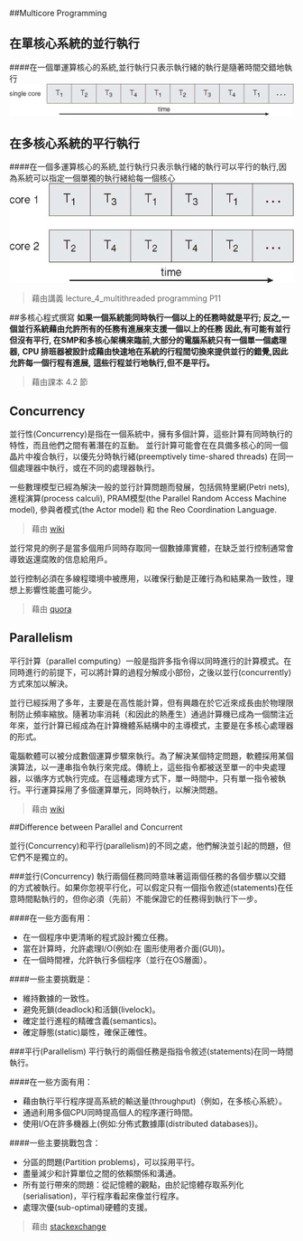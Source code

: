 ##Multicore Programming

在單核心系統的並行執行
------
####在一個單運算核心的系統,並行執行只表示執行緒的執行是隨著時間交錯地執行
![DEMO](./照片/Figure4.3.png)

在多核心系統的平行執行
------
####在一個多運算核心的系統,並行執行只表示執行緒的執行可以平行的執行,因為系統可以指定一個單獨的執行緒給每一個核心
![DEMO](./照片/Figure4.4.png)

>藉由講義 lecture_4_multithreaded programming P11

##多核心程式撰寫
**如果一個系統能同時執行一個以上的任務時就是平行; 反之,一個並行系統藉由允許所有的任務有進展來支援一個以上的任務**
**因此,有可能有並行但沒有平行, 在SMP和多核心架構來臨前,大部分的電腦系統只有一個單一個處理器,**
**CPU 排班器被設計成藉由快速地在系統的行程間切換來提供並行的錯覺,因此允許每一個行程有進展,** 
**這些行程並行地執行,但不是平行。**

>藉由課本 4.2 節

Concurrency
------
並行性(Concurrency)是指在一個系統中，擁有多個計算，這些計算有同時執行的特性，而且他們之間有著潛在的互動。
並行計算可能會在在具備多核心的同一個晶片中複合執行，以優先分時執行緒(preemptively time-shared threads)
在同一個處理器中執行，或在不同的處理器執行。

一些數理模型已經為解決一般的並行計算問題而發展，包括佩特里網(Petri nets), 進程演算(process calculi), 
PRAM模型(the Parallel Random Access Machine model), 參與者模式(the Actor model) 和 the Reo Coordination Language.
>藉由 [wiki](https://en.wikipedia.org/wiki/Concurrency_(computer_science))


並行常見的例子是當多個用戶同時存取同一個數據庫實體，在缺乏並行控制通常會導致返還腐敗的信息給用戶。

並行控制必須在多線程環境中被應用，以確保行動是正確行為和結果為一致性，理想上影響性能盡可能少。
>藉由 [quora](http://www.quora.com/Concurrency-computer-science)

Parallelism
------
平行計算（parallel computing）一般是指許多指令得以同時進行的計算模式。在同時進行的前提下，可以將計算的過程分解成小部份，之後以並行(concurrently)方式來加以解決。

並行已經採用了多年，主要是在高性能計算，但有興趣在於它近來成長由於物理限制防止頻率縮放。隨著功率消耗（和因此的熱產生）通過計算機已成為一個關注近年來，並行計算已經成為在計算機體系結構中的主導模式，主要是在多核心處理器的形式。

電腦軟體可以被分成數個運算步驟來執行。為了解決某個特定問題，軟體採用某個演算法，以一連串指令執行來完成。傳統上，這些指令都被送至單一的中央處理器，以循序方式執行完成。在這種處理方式下，單一時間中，只有單一指令被執行。平行運算採用了多個運算單元，同時執行，以解決問題。
>藉由 [wiki](https://en.wikipedia.org/wiki/Parallel_computing)


##Difference between Parallel and Concurrent

並行(Concurrency)和平行(parallelism)的不同之處，他們解決並引起的問題，但它們不是獨立的。

###並行(Concurrency)
執行兩個任務同時意味著這兩個任務的各個步驟以交錯的方式被執行。如果你忽視平行化，可以假定只有一個指令敘述(statements)在任意時間點執行的，但你必須（先前）不能保證它的任務得到執行下一步。

####在一些方面有用：
* 在一個程序中更清晰的程式設計獨立任務。
* 當在計算時，允許處理I/O(例如:在 圖形使用者介面(GUI))。
* 在一個時間裡，允許執行多個程序（並行在OS層面）。


####一些主要挑戰是：
* 維持數據的一致性。
* 避免死鎖(deadlock)和活鎖(livelock)。
* 確定並行進程的精確含義(semantics)。
* 確定靜態(static)屬性，確保正確性。


###平行(Parallelism)
平行執行的兩個任務是指指令敘述(statements)在同一時間執行。

####在一些方面有用：
* 藉由執行平行程序提高系統的輸送量(throughput)（例如，在多核心系統）。
* 通過利用多個CPU同時提高個人的程序運行時間。
* 使用I/O在許多機器上(例如:分佈式數據庫(distributed databases))。

####一些主要挑戰包含：
* 分區的問題(Partition problems)，可以採用平行。
* 盡量減少和計算單位之間的依賴關係和溝通。
* 所有並行帶來的問題：從記憶體的觀點，由於記憶體存取系列化(serialisation)，平行程序看起來像並行程序。
* 處理次優(sub-optimal)硬體的支援。

>藉由 [stackexchange](http://cs.stackexchange.com/questions/19987/difference-between-parallel-and-concurrent-programming)
